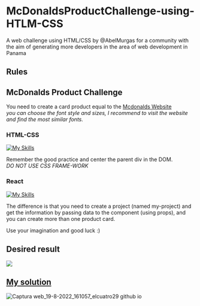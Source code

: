 # McDonaldsProductChallenge-using-HTLM-CSS


A web challenge using HTML/CSS by @AbelMurgas for a community with the aim of generating more developers in the area of web development in Panama

## Rules

## McDonalds Product Challenge
You need to create a card product equal to the [Mcdonalds Website](https://www.mcdonalds.com.pa/)
<br>
*you can choose the font style and sizes, I recommend to visit the website and find the most similar fonts.*

### HTML-CSS
[![My Skills](https://skillicons.dev/icons?i=html,css)](https://skillicons.dev)

Remember the good practice and center the parent div in the DOM.
<br>
*DO NOT USE CSS FRAME-WORK*

### React
[![My Skills](https://skillicons.dev/icons?i=js,react)](https://skillicons.dev)

The difference is that you need to create a project (named my-project) and get the information by passing data to the component (using props),
and you can create more than one product card.

Use your imagination and good luck :)

## Desired result

<img src = "https://raw.githubusercontent.com/AbelMurgas/web-challenge-community/main/McDonaldsProductChallenge/challenge/result.PNG">

## [My solution](https://elcuatro29.github.io/McDonaldsProductChallenge-using-HTLM-CSS/)

![Captura web_19-8-2022_161057_elcuatro29 github io](https://user-images.githubusercontent.com/83379794/185708468-9eebe686-d1b5-45b8-8e42-2c248fc50705.jpeg)

